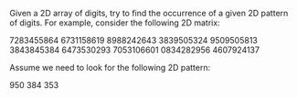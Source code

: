 Given a 2D array of digits, try to find the occurrence of a given 2D pattern of digits.
For example, consider the following 2D matrix:

7283455864
6731158619
8988242643
3839505324
9509505813
3843845384
6473530293
7053106601
0834282956
4607924137

Assume we need to look for the following 2D pattern:

950
384
353


